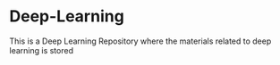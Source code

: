 # Deep-Learning
This is a Deep Learning Repository where the materials related to deep learning is stored
